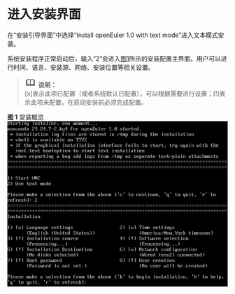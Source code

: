 # 进入安装界面<a name="ZH-CN_TOPIC_0220373234"></a>

在“安装引导界面”中选择“Install openEuler 1.0 with text mode”进入文本模式安装。

系统安装程序正常启动后，输入“2”会进入[图1](#zh-cn_topic_0155778949_zh-cn_topic_0151920777_fcabdc4c637504f26ac19e9c99f288111)所示的安装配置主界面。用户可以进行时间、语言、安装源、网络、安装位置等相关设置。

>![](./public_sys-resources/icon-note.gif) **说明：**   
>\[x\]表示此项已配置（或者系统默认已配置），可以根据需要进行设置；\[!\]表示此项未配置，在启动安装前必须完成配置。  

**图 1**  安装概览<a name="zh-cn_topic_0155778949_zh-cn_topic_0151920777_fcabdc4c637504f26ac19e9c99f288111"></a>  
![](./figures/Installation_Overview-0.png)

